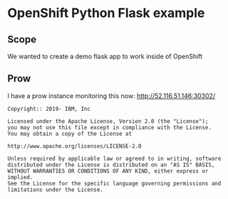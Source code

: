 # OpenShift Python Flask example

## Scope

We wanted to create a demo flask app to work inside of OpenShift

## Prow

I have a prow instance monitoring this now:
<http://52.116.51.146:30302/>

```text
Copyright:: 2019- IBM, Inc

Licensed under the Apache License, Version 2.0 (the "License");
you may not use this file except in compliance with the License.
You may obtain a copy of the License at

http://www.apache.org/licenses/LICENSE-2.0

Unless required by applicable law or agreed to in writing, software
distributed under the License is distributed on an "AS IS" BASIS,
WITHOUT WARRANTIES OR CONDITIONS OF ANY KIND, either express or implied.
See the License for the specific language governing permissions and
limitations under the License.
```
